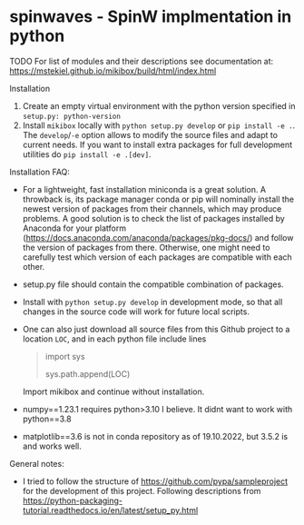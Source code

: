 # spinwaves - SpinW implmentation in python



TODO
For list of modules and their descriptions see documentation at: 
https://mstekiel.github.io/mikibox/build/html/index.html

Installation
1. Create an empty virtual environment with the python version specified in `setup.py: python-version`
2. Install `mikibox` locally with `python setup.py develop` or `pip install -e .`. The `develop`/`-e` option allows to modify the source files and adapt to current needs. If you want to install extra packages for full development utilities do `pip install -e .[dev]`.

Installation FAQ:
- For a lightweight, fast installation miniconda is a great solution. A throwback is, its package manager conda or pip will nominally install the newest version of packages from their channels, which may produce problems. A good solution is to check the list of packages installed by Anaconda for your platform (https://docs.anaconda.com/anaconda/packages/pkg-docs/) and follow the version of packages from there. Otherwise, one might need to carefully test which version of each packages are compatible with each other.
- setup.py file should contain the compatible combination of packages.
- Install with `python setup.py develop` in development mode, so that all changes in the source code will work for future local scripts.
- One can also just download all source files from this Github project to a location `LOC`, and in each python file include lines
  > import sys
  >
  > sys.path.append(LOC)

  Import mikibox and continue without installation.

- numpy==1.23.1 requires python>3.10 I believe. It didnt want to work with python==3.8
- matplotlib==3.6 is not in conda repository as of 19.10.2022, but 3.5.2 is and works well.

General notes:
- I tried to follow the structure of https://github.com/pypa/sampleproject for the development of this project. Following descriptions from https://python-packaging-tutorial.readthedocs.io/en/latest/setup_py.html
